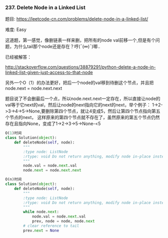 ### 237. Delete Node in a Linked List

题目:
<https://leetcode-cn.com/problems/delete-node-in-a-linked-list/>


难度:
Easy



这道题，第一感觉，像删链表一样来删，把所有的node val前移一个,但是有个问题，为什么tail那个node还是存在？哼(ˉ(∞)ˉ)唧..

已经被解答：

<http://stackoverflow.com/questions/38879291/python-delete-a-node-in-linked-list-given-just-access-to-that-node>



另外一个O（1）的办法更好，把后一个node的val移到待删这个节点，并且把node.next = node.next.next
        
题目说了不会删最后一个点，所以node.next.next一定存在，所以直接让node的val等于它next的val，然后让node的next指向它的next的next，举个例子：
        1->2->3->4->5->None,要删除第四个节点，就让4变成5，然后让第四个节点指向第五个节点的next，
这样原来的第四个节点就不存在了，虽然原来的第五个节点仍然存在且指向None，变成了1->2->3->5->None-<5
        


```python
O(1)时间
class Solution(object):
    def deleteNode(self, node):
        """
        :type node: ListNode
        :rtype: void Do not return anything, modify node in-place instead.
        """
        node.val = node.next.val
        node.next = node.next.next
```
```python
O(n)时间
class Solution(object):
    def deleteNode(self, node):
        """
        :type node: ListNode
        :rtype: void Do not return anything, modify node in-place instead.
        """
        while node.next:
            node.val = node.next.val
            prev, node = node, node.next
        # clear reference to tail
        prev.next = None
```
